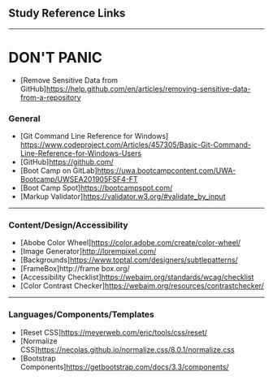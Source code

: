 ## Study Reference Links ##

------------------

# DON'T PANIC #
* [Remove Sensitive Data from GitHub]https://help.github.com/en/articles/removing-sensitive-data-from-a-repository

### General ###

* [Git Command Line Reference for Windows] https://www.codeproject.com/Articles/457305/Basic-Git-Command-Line-Reference-for-Windows-Users
* [GitHub]https://github.com/
* [Boot Camp on GitLab]https://uwa.bootcampcontent.com/UWA-Bootcamp/UWSEA201905FSF4-FT
* [Boot Camp Spot]https://bootcampspot.com/
* [Markup Validator]https://validator.w3.org/#validate_by_input

------------------

### Content/Design/Accessibility ###

* [Abobe Color Wheel]https://color.adobe.com/create/color-wheel/
* [Image Generator]http://lorempixel.com/
* [Backgrounds]https://www.toptal.com/designers/subtlepatterns/
* [FrameBox]http://frame box.org/
* [Accessibility Checklist]https://webaim.org/standards/wcag/checklist
* [Color Contrast Checker]https://webaim.org/resources/contrastchecker/

------------------

### Languages/Components/Templates ###

* [Reset CSS]https://meyerweb.com/eric/tools/css/reset/
* [Normalize CSS]https://necolas.github.io/normalize.css/8.0.1/normalize.css
* [Bootstrap Components]https://getbootstrap.com/docs/3.3/components/
